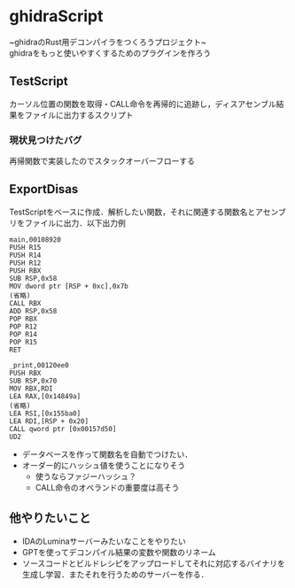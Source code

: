 # ghidraScript
~ghidraのRust用デコンパイラをつくろうプロジェクト~ </br>
ghidraをもっと使いやすくするためのプラグインを作ろう
## TestScript
カーソル位置の関数を取得・CALL命令を再帰的に追跡し，ディスアセンブル結果をファイルに出力するスクリプト

### 現状見つけたバグ
再帰関数で実装したのでスタックオーバーフローする

## ExportDisas
TestScriptをベースに作成．解析したい関数，それに関連する関数名とアセンブリをファイルに出力．以下出力例
```
main,00108920
PUSH R15
PUSH R14
PUSH R12
PUSH RBX
SUB RSP,0x58
MOV dword ptr [RSP + 0xc],0x7b
(省略)
CALL RBX
ADD RSP,0x58
POP RBX
POP R12
POP R14
POP R15
RET

_print,00120ee0
PUSH RBX
SUB RSP,0x70
MOV RBX,RDI
LEA RAX,[0x14849a]
(省略)
LEA RSI,[0x155ba0]
LEA RDI,[RSP + 0x20]
CALL qword ptr [0x00157d50]
UD2

```
- データベースを作って関数名を自動でつけたい．
- オーダー的にハッシュ値を使うことになりそう
  - 使うならファジーハッシュ？
  - CALL命令のオペランドの重要度は高そう
## 他やりたいこと
- IDAのLuminaサーバーみたいなことをやりたい
- GPTを使ってデコンパイル結果の変数や関数のリネーム
- ソースコードとビルドレシピをアップロードしてそれに対応するバイナリを生成し学習．またそれを行うためのサーバーを作る．
